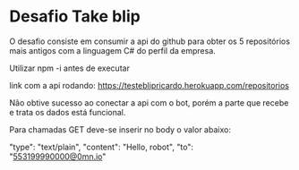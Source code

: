 <h1>Desafio Take blip</h1>

O desafio consiste em consumir a api do github para obter os 5 repositórios mais antigos com
a linguagem C# do perfil da empresa.

Utilizar npm -i antes de executar

link com a api rodando:
https://testeblipricardo.herokuapp.com/repositorios

Não obtive sucesso ao conectar a api com o bot, porém a parte que recebe e trata os dados está funcional.

Para chamadas GET deve-se inserir no body o valor abaixo:

"type": "text/plain",
"content": "Hello, robot",
"to": "553199990000@0mn.io"
